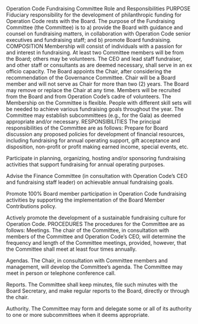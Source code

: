 Operation Code
Fundraising Committee
Role and Responsibilities
PURPOSE 
Fiduciary responsibility for the development of philanthropic funding for Operation Code rests with the Board. The purpose of the Fundraising Committee (the Committee) is to a) provide the Board with guidance and counsel on fundraising matters, in collaboration with Operation Code senior executives and fundraising staff; and b) promote Board fundraising.
COMPOSITION 
Membership will consist of individuals with a passion for and interest in fundraising. At least two Committee members will be from the Board; others may be volunteers.  The CEO and lead staff fundraiser, and other staff or consultants as are deemed necessary, shall serve in an ex officio capacity. 
The Board appoints the Chair, after considering the recommendation of the Governance Committee. Chair will be a Board member and will not serve as Chair for more than two (2) years.  The Board may remove or replace the Chair at any time. 
Members will be recruited from the Board and from Operation Code’s cadre of volunteers. The Membership on the Committee is flexible. People with different skill sets will be needed to achieve various fundraising goals throughout the year. The Committee may establish subcommittees (e.g., for the Gala) as deemed appropriate and/or necessary. 
RESPONSIBILITIES 
The principal responsibilities of the Committee are as follows: 
Prepare for Board discussion any proposed policies for development of financial resources, including fundraising for annual operating support, gift acceptance and disposition, non-profit or profit making earned income, special events, etc. 

Participate in planning, organizing, hosting and/or sponsoring fundraising activities that support fundraising for annual operating purposes. 

Advise the Finance Committee (in consultation with Operation Code’s CEO and fundraising staff leader) on achievable annual fundraising goals. 

Promote 100% Board member participation in Operation Code fundraising activities by supporting the implementation of the Board Member Contributions policy.

Actively promote the development of a sustainable fundraising culture for Operation Code. 
PROCEDURES 
The procedures for the Committee are as follows: 
Meetings. The chair of the Committee, in consultation with members of the Committee and Operation Code’s CEO, will determine the frequency and length of the Committee meetings, provided, however, that the Committee shall meet at least four times annually. 

Agendas. The Chair, in consultation with Committee members and management, will develop the Committee’s agenda. The Committee may meet in person or telephone conference call. 

Reports. The Committee shall keep minutes, file such minutes with the Board Secretary, and make regular reports to the Board, directly or through the chair. 

Authority. The Committee may form and delegate some or all of its authority to one or more subcommittees when it deems appropriate. 
